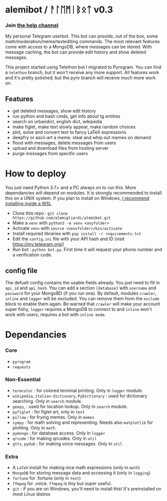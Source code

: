 # alemibot / ᚨᛚᛖᛗᛁᛒᛟᛏ  v0.3
### Join [the help channel](https://t.me/alemibothelp)

My personal Telegram userbot. This bot can provide, out of the box, some 
math/moderation/meme/textediting commands. The most relevant features come 
with access to a MongoDB, where messages can be stored. With message caching, 
the bot can provide edit history and show deleted messages.

This project started using Telethon but I migrated to Pyrogram. You can find a `telethon` branch, 
but it won't receive any more support. All features work and it's pretty polished, but the pyro branch 
will receive much more work on.

## Features
* get deleted messages, show edit history
* run python and bash cmds, get info about tg entities
* search on urbandict, english dict, wikipedia
* make figlet, make text slowly appear, make random choices 
* plot, solve and convert text to fancy LaTeX expressions
* deepfry or ascii-art a meme. steal and whip out memes on demand  
* flood with messages, delete messages from users
* upload and download files from hosting server 
* purge messages from specific users

# How to deploy
You just need Python 3.7+ and a PC always on to run this. More dependancies will depend on modules.
It is strongly recommended to install this on a UNIX system. If you plan to install on Windows, 
[I recommend installing inside a WSL](https://docs.microsoft.com/en-us/windows/wsl/install-win10)
* Clone this repo : `git clone https://github.com/alemigliardi/alemibot.git`
* Make a `venv` with `python3 -m venv <anyfolder>`
* Activate `venv` with `source <venvfolder>/bin/activate`
* Install required libraries with `pip install -r requirements.txt`
* Edit the `config.ini` file with your API hash and ID (visit https://my.telegram.org/)
* Run bot : `python bot.py`. First time it will request your phone number and a verification code.

## config file
The defualt config contains the usable fields already. You just need to fill in `api_id` and `api_hash`.
You can add a section `[database]` with `username` and `password` for your MongoBD (if you run one). 
By default, modules `crawler`, `inline` and `logger` will be excluded. You can remove them from the `exclude` 
block to enable them again. Be warned that `crawler` will make your account super fishy, `logger` requires 
a MongoDB to connect to and `inline` won't work with users, requires a bot with `inline mode`.

# Dependancies
### Core
* `pyrogram`
* `requests`
### Non-Essential
* `termcolor` : for colored terminal printing. Only in `logger` module.
* `wikipedia`, `italian-dictionary`, `PyDictionary` : used for dictionary searching. Only in `search` module.
* `geopy`, : used for location lookup. Only in `search` module.
* `pyfiglet` : for figlet art, only in `text`
* `pillow` : for frying memes. Only in `memes`
* `sympy` : for math solving and representing. Needs also `matplotlib` for plotting. Only in `math`.
* `pymongo` : for database access. Only in `logger`
* `qrcode` : for making qrcodes. Only in `util`
* `gtts`, `pydub` : for making voice messages. Only in `util`
### Extra
* A `LaTeX` install for making nice math expressions (only in `math`)
* `MongoDB` for storing message data and accessing it (only in `logging`)
* `fortune` for .fortune (only in `text`)
* `ffmpeg` for .voice. `ffmpeg` is tiny but super useful.
* `git` : if you are on Windows, you'll need to install this! It's preinstalled on most Linux distros
